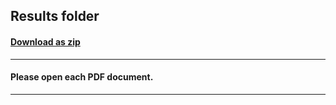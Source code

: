 ## Results folder
#### [Download as zip](https://grapecity.github.io/DownGit/#/home?url=https://github.com/GrapeCity/ComponentOne-Service-Components-Samples/tree/master/Pdf/Shared/CreatePdf/Results)
____
#### Please open each PDF document.
____
